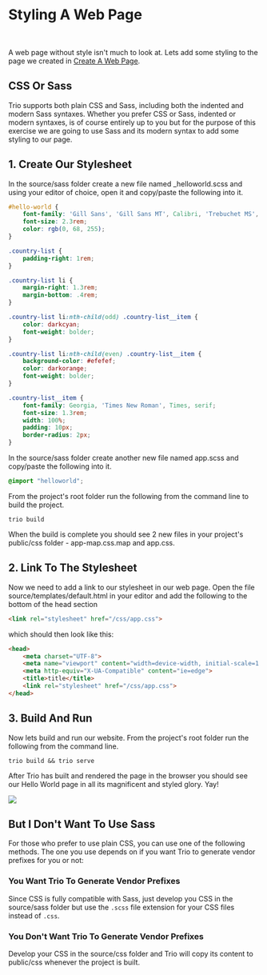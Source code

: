 <!--
title: Permalinks And File Structure
template: learnhowto.html
appendToTarget: true
activeHeaderItem: 2
callback: showCurrentPageInHeader.js
-->

# Styling A Web Page

<br>

A web page without style isn't much to look at. Lets add some styling to the page we created in <a href="/docs/learn/createawebpage">Create A Web Page</a>.

## CSS Or Sass

Trio supports both plain CSS and Sass, including both the indented and modern Sass syntaxes. Whether you prefer CSS or Sass, indented or modern syntaxes, is of course entirely up to you but for the purpose of this exercise we are going to use Sass and its modern syntax to add some styling to our page.

## 1. Create Our Stylesheet

In the source/sass folder create a new file named _helloworld.scss and using your editor of choice, open it and copy/paste the following into it.

```css
#hello-world {
    font-family: 'Gill Sans', 'Gill Sans MT', Calibri, 'Trebuchet MS', sans-serif;
    font-size: 2.3rem;
    color: rgb(0, 68, 255);
}

.country-list {
    padding-right: 1rem;
}

.country-list li {
    margin-right: 1.3rem;
    margin-bottom: .4rem;
}

.country-list li:nth-child(odd) .country-list__item {
    color: darkcyan;
    font-weight: bolder;
}

.country-list li:nth-child(even) .country-list__item {
    background-color: #efefef;
    color: darkorange;
    font-weight: bolder;
}

.country-list__item {
    font-family: Georgia, 'Times New Roman', Times, serif;
    font-size: 1.3rem;
    width: 100%;
    padding: 10px;
    border-radius: 2px;
}
```

In the source/sass folder create another new file named app.scss and copy/paste the following into it.

```css
@import "helloworld";
```

From the project's root folder run the following from the command line to build the project.

```shell
trio build
```

When the build is complete you should see 2 new files in your project's public/css folder - app-map.css.map and app.css.

## 2. Link To The Stylesheet

Now we need to add a link to our stylesheet in our web page. Open the file source/templates/default.html in your editor and add the following to the bottom of the head section

```html
<link rel="stylesheet" href="/css/app.css">
```

which should then look like this:

```html
<head>
    <meta charset="UTF-8">
    <meta name="viewport" content="width=device-width, initial-scale=1.0">
    <meta http-equiv="X-UA-Compatible" content="ie=edge">
    <title>title</title>
    <link rel="stylesheet" href="/css/app.css">
</head>
```

## 3. Build And Run

Now lets build and run our website. From the project's root folder run the following from the command line.

```shell
trio build && trio serve
```

After Trio has built and rendered the page in the browser you should see our Hello World page in all its magnificent and styled glory. Yay!

<img data-trio-link src="/media/hello-world-styled.png">

## But I Don't Want To Use Sass

For those who prefer to use plain CSS, you can use one of the following methods. The one you use depends on if you want Trio to generate vendor prefixes for you or not:

### You Want Trio To Generate Vendor Prefixes
Since CSS is fully compatible with Sass, just develop you CSS in the source/sass folder but use the `.scss` file extension for your CSS files instead of `.css`.

### You Don't Want Trio To Generate Vendor Prefixes
Develop your CSS in the source/css folder and Trio will copy its content to public/css whenever the project is built.

